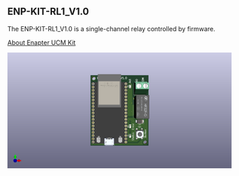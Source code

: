 ## ENP-KIT-RL1_V1.0

The ENP-KIT-RL1_V1.0 is a single-channel relay controlled by firmware.

[About Enapter UCM Kit](https://go.enapter.com/ucmkit-enpkit)

<img src="./ENP-KIT-RL1.png" style="zoom:50%;" />